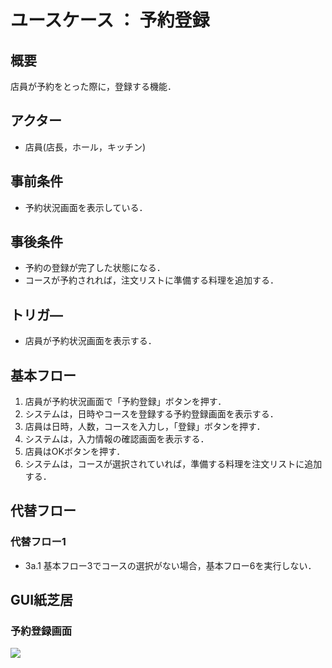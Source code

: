 # ユースケース ： 予約登録

## 概要
店員が予約をとった際に，登録する機能．

## アクター
- 店員(店長，ホール，キッチン)

## 事前条件
- 予約状況画面を表示している．

## 事後条件
- 予約の登録が完了した状態になる．
- コースが予約されれば，注文リストに準備する料理を追加する．

## トリガ―
- 店員が予約状況画面を表示する．

## 基本フロー
1. 店員が予約状況画面で「予約登録」ボタンを押す．
2. システムは，日時やコースを登録する予約登録画面を表示する．
3. 店員は日時，人数，コースを入力し，「登録」ボタンを押す．
4. システムは，入力情報の確認画面を表示する．
5. 店員はOKボタンを押す．
6. システムは，コースが選択されていれば，準備する料理を注文リストに追加する．

## 代替フロー
### 代替フロー1
- 3a.1  基本フロー3でコースの選択がない場合，基本フロー6を実行しない．

## GUI紙芝居
### 予約登録画面
<img src="C:\Users\okumi\java_hello\security\rakuraku_kitchen\ユースケース\images\スクリーンショット 2023-06-26 113258.png">
